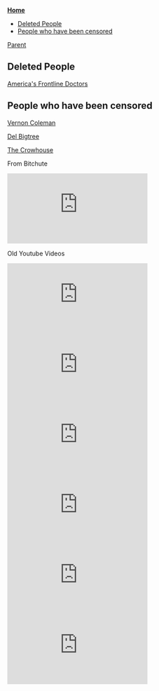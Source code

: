 <!-- START doctoc generated TOC please keep comment here to allow auto update -->
<!-- DON'T EDIT THIS SECTION, INSTEAD RE-RUN doctoc TO UPDATE -->
**[Home](#pages/blog/cv19/index)**

- [Deleted People](#deleted-people)
- [People who have been censored](#people-who-have-been-censored)

<!-- END doctoc generated TOC please keep comment here to allow auto update -->

[Parent](#pages/blog/cv19/index)

## Deleted People

[America's Frontline Doctors](#pages/blog/cv19/frontline)

## People who have been censored

[Vernon Coleman](#pages/blog/cv19/vernon-coleman)


[Del Bigtree](https://www.facebook.com/HighWireTalk/)


[The Crowhouse](https://www.bitchute.com/channel/tj99AwcN3zlH/)


From Bitchute

<iframe width="320" height="160" scrolling="no" frameborder="0" style="border: none;" src="https://www.bitchute.com/embed/SLPiOX3QMa4/"></iframe>



Old Youtube Videos

<iframe width="320" height="160" src="https://www.youtube.com/embed/52mu-ZQGdAs" frameborder="0" allow="accelerometer; autoplay; encrypted-media; gyroscope; picture-in-picture" allowfullscreen></iframe>
<iframe width="320" height="160" src="https://www.youtube.com/embed/HoPdmm73vdY" frameborder="0" allow="accelerometer; autoplay; encrypted-media; gyroscope; picture-in-picture" allowfullscreen></iframe>
<iframe width="320" height="160" src="https://www.youtube.com/embed/xfQVrudSYOQ" frameborder="0" allow="accelerometer; autoplay; encrypted-media; gyroscope; picture-in-picture" allowfullscreen></iframe>
<iframe width="320" height="160" src="https://www.youtube.com/embed/MTfAblb7jUE" frameborder="0" allow="accelerometer; autoplay; encrypted-media; gyroscope; picture-in-picture" allowfullscreen></iframe>
<iframe width="320" height="160" src="https://www.youtube.com/embed/R34anz2sMuM" frameborder="0" allow="accelerometer; autoplay; encrypted-media; gyroscope; picture-in-picture" allowfullscreen></iframe>
<iframe width="320" height="160" src="https://www.youtube.com/embed/KBbcXWg68kc" frameborder="0" allow="accelerometer; autoplay; encrypted-media; gyroscope; picture-in-picture" allowfullscreen></iframe>
